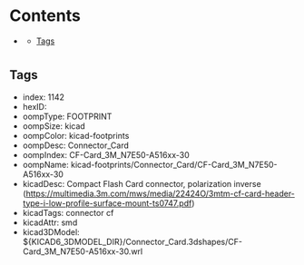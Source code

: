 



Contents
========

* [](#)
	* [Tags](#tags)

# 

## Tags

- index: 1142
- hexID: 
- oompType: FOOTPRINT
- oompSize: kicad
- oompColor: kicad-footprints
- oompDesc: Connector_Card
- oompIndex: CF-Card_3M_N7E50-A516xx-30
- oompName: kicad-footprints/Connector_Card/CF-Card_3M_N7E50-A516xx-30
- kicadDesc: Compact Flash Card connector, polarization inverse (https://multimedia.3m.com/mws/media/22424O/3mtm-cf-card-header-type-i-low-profile-surface-mount-ts0747.pdf)
- kicadTags: connector cf
- kicadAttr: smd
- kicad3DModel: ${KICAD6_3DMODEL_DIR}/Connector_Card.3dshapes/CF-Card_3M_N7E50-A516xx-30.wrl
